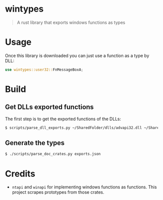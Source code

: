# wintypes

> A rust library that exports windows functions as types

# Usage

Once this library is downloaded you can just use a function as a type by DLL:

```rust
use wintypes::user32::FnMessageBoxA;
```

# Build

## Get DLLs exported functions

The first step is to get the exported functions of the DLLs:

```sh
$ scripts/parse_dll_exports.py ~/SharedFolder/dlls/advapi32.dll ~/SharedFolder/dlls/crypt32.dll ~/SharedFolder/dlls/kernel32.dll ~/SharedFolder/dlls/kernelbase.dll ~/SharedFolder/dlls/winhttp.dll ~/SharedFolder/dlls/ntdll.dll | jq . > exports.json
```

## Generate the types

```sh
$ ./scripts/parse_doc_crates.py exports.json
```

# Credits

- `ntapi` and `winapi` for implementing windows functions as functions. This project scrapes prototypes from those crates.
